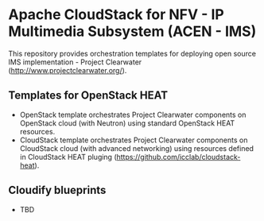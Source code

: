 # Apache CloudStack for NFV - IP Multimedia Subsystem (ACEN - IMS)
This repository provides orchestration templates for deploying open source IMS implementation - Project Clearwater (http://www.projectclearwater.org/).

## Templates for OpenStack HEAT
 - OpenStack template orchestrates Project Clearwater components on OpenStack cloud (with Neutron) using standard OpenStack HEAT resources.
 - CloudStack template orchestrates Project Clearwater components on CloudStack cloud (with advanced networking) using resources defined in CloudStack HEAT pluging (https://github.com/icclab/cloudstack-heat).

## Cloudify blueprints
 - TBD
